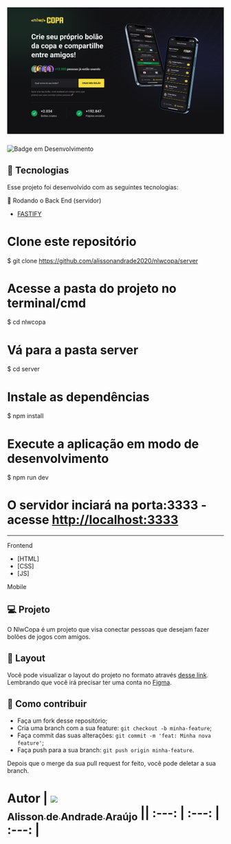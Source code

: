 <h1 align="center">
    <img alt="BolãoCopa" title="#copa" src="https://github.com/alissonandrade2020/nlwcopa/raw/master/server/Web.png" width="1200px" />
</h1>

![Badge em Desenvolvimento](http://img.shields.io/static/v1?label=STATUS&message=EM%20DESENVOLVIMENTO&color=GREEN&style=for-the-badge)



## :rocket: Tecnologias

Esse projeto foi desenvolvido com as seguintes tecnologias:

🎲 Rodando o Back End (servidor)

- [FASTIFY](https://www.fastify.io/docs/latest/Guides/Getting-Started)


# Clone este repositório
$ git clone <https://github.com/alissonandrade2020/nlwcopa/server>

# Acesse a pasta do projeto no terminal/cmd
$ cd nlwcopa

# Vá para a pasta server
$ cd server

# Instale as dependências
$ npm install

# Execute a aplicação em modo de desenvolvimento
$ npm run dev

# O servidor inciará na porta:3333 - acesse <http://localhost:3333> 


-------------------------------------------------------------------

Frontend

- [HTML]
- [CSS]
- [JS]

Mobile



## 💻 Projeto

O NlwCopa é um projeto que visa conectar pessoas que desejam fazer bolões de jogos com amigos.

## 🔖 Layout

Você pode visualizar o layout do projeto no formato através [desse link](https://www.figma.com/file/GXHI2fST5PSNeSWGInYbAN/Bol%C3%A3o-da-Copa-(Community)). Lembrando que você irá precisar ter uma conta no [Figma](http://figma.com/).

## 🤔 Como contribuir

- Faça um fork desse repositório;
- Cria uma branch com a sua feature: `git checkout -b minha-feature`;
- Faça commit das suas alterações: `git commit -m 'feat: Minha nova feature'`;
- Faça push para a sua branch: `git push origin minha-feature`.

Depois que o merge da sua pull request for feito, você pode deletar a sua branch.

# Autor | [<img src="https://avatars.githubusercontent.com/u/39311340?v=4" width=115><br><sub>Alisson de Andrade Araújo</sub>](https://github.com/camilafernanda)  || :---: | :---: | :---: |
